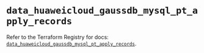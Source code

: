 # `data_huaweicloud_gaussdb_mysql_pt_apply_records`

Refer to the Terraform Registry for docs: [`data_huaweicloud_gaussdb_mysql_pt_apply_records`](https://registry.terraform.io/providers/huaweicloud/huaweicloud/1.71.1/docs/data-sources/gaussdb_mysql_pt_apply_records).
